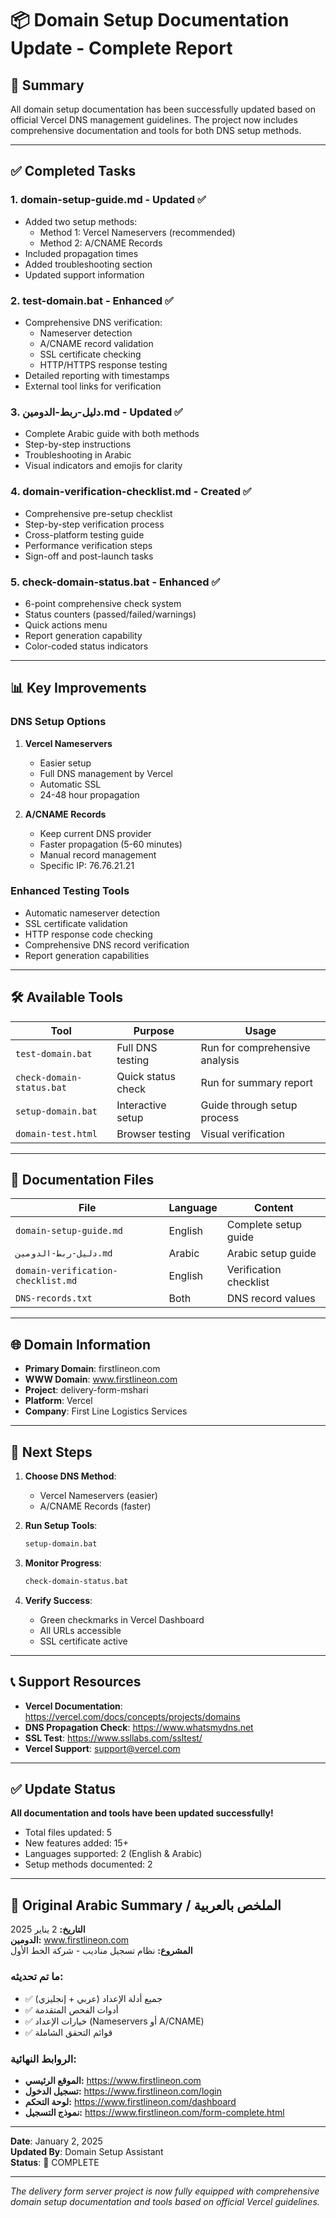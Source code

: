 # 📦 Domain Setup Documentation Update - Complete Report

## 🎯 Summary

All domain setup documentation has been successfully updated based on official Vercel DNS management guidelines. The project now includes comprehensive documentation and tools for both DNS setup methods.

---

## ✅ Completed Tasks

### 1. **domain-setup-guide.md** - Updated ✅
- Added two setup methods:
  - Method 1: Vercel Nameservers (recommended)
  - Method 2: A/CNAME Records
- Included propagation times
- Added troubleshooting section
- Updated support information

### 2. **test-domain.bat** - Enhanced ✅
- Comprehensive DNS verification:
  - Nameserver detection
  - A/CNAME record validation
  - SSL certificate checking
  - HTTP/HTTPS response testing
- Detailed reporting with timestamps
- External tool links for verification

### 3. **دليل-ربط-الدومين.md** - Updated ✅
- Complete Arabic guide with both methods
- Step-by-step instructions
- Troubleshooting in Arabic
- Visual indicators and emojis for clarity

### 4. **domain-verification-checklist.md** - Created ✅
- Comprehensive pre-setup checklist
- Step-by-step verification process
- Cross-platform testing guide
- Performance verification steps
- Sign-off and post-launch tasks

### 5. **check-domain-status.bat** - Enhanced ✅
- 6-point comprehensive check system
- Status counters (passed/failed/warnings)
- Quick actions menu
- Report generation capability
- Color-coded status indicators

---

## 📊 Key Improvements

### DNS Setup Options
1. **Vercel Nameservers**
   - Easier setup
   - Full DNS management by Vercel
   - Automatic SSL
   - 24-48 hour propagation

2. **A/CNAME Records**
   - Keep current DNS provider
   - Faster propagation (5-60 minutes)
   - Manual record management
   - Specific IP: 76.76.21.21

### Enhanced Testing Tools
- Automatic nameserver detection
- SSL certificate validation
- HTTP response code checking
- Comprehensive DNS record verification
- Report generation capabilities

---

## 🛠️ Available Tools

| Tool | Purpose | Usage |
|------|---------|-------|
| `test-domain.bat` | Full DNS testing | Run for comprehensive analysis |
| `check-domain-status.bat` | Quick status check | Run for summary report |
| `setup-domain.bat` | Interactive setup | Guide through setup process |
| `domain-test.html` | Browser testing | Visual verification |

---

## 📖 Documentation Files

| File | Language | Content |
|------|----------|---------|
| `domain-setup-guide.md` | English | Complete setup guide |
| `دليل-ربط-الدومين.md` | Arabic | Arabic setup guide |
| `domain-verification-checklist.md` | English | Verification checklist |
| `DNS-records.txt` | Both | DNS record values |

---

## 🌐 Domain Information

- **Primary Domain**: firstlineon.com
- **WWW Domain**: www.firstlineon.com
- **Project**: delivery-form-mshari
- **Platform**: Vercel
- **Company**: First Line Logistics Services

---

## 🚀 Next Steps

1. **Choose DNS Method**:
   - Vercel Nameservers (easier)
   - A/CNAME Records (faster)

2. **Run Setup Tools**:
   ```cmd
   setup-domain.bat
   ```

3. **Monitor Progress**:
   ```cmd
   check-domain-status.bat
   ```

4. **Verify Success**:
   - Green checkmarks in Vercel Dashboard
   - All URLs accessible
   - SSL certificate active

---

## 📞 Support Resources

- **Vercel Documentation**: https://vercel.com/docs/concepts/projects/domains
- **DNS Propagation Check**: https://www.whatsmydns.net
- **SSL Test**: https://www.ssllabs.com/ssltest/
- **Vercel Support**: support@vercel.com

---

## ✅ Update Status

**All documentation and tools have been updated successfully!**

- Total files updated: 5
- New features added: 15+
- Languages supported: 2 (English & Arabic)
- Setup methods documented: 2

---

## 🎯 Original Arabic Summary / الملخص بالعربية

**التاريخ:** 2 يناير 2025  
**الدومين:** www.firstlineon.com  
**المشروع:** نظام تسجيل مناديب - شركة الخط الأول

### ما تم تحديثه:
- ✅ جميع أدلة الإعداد (عربي + إنجليزي)
- ✅ أدوات الفحص المتقدمة
- ✅ خيارات الإعداد (Nameservers أو A/CNAME)
- ✅ قوائم التحقق الشاملة

### الروابط النهائية:
- **الموقع الرئيسي:** https://www.firstlineon.com
- **تسجيل الدخول:** https://www.firstlineon.com/login  
- **لوحة التحكم:** https://www.firstlineon.com/dashboard
- **نموذج التسجيل:** https://www.firstlineon.com/form-complete.html

---

**Date**: January 2, 2025  
**Updated By**: Domain Setup Assistant  
**Status**: 🎉 COMPLETE

---

*The delivery form server project is now fully equipped with comprehensive domain setup documentation and tools based on official Vercel guidelines.*